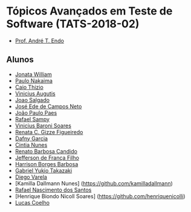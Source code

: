 ﻿# Tópicos Avançados em Teste de Software (TATS-2018-02)

- [Prof. André T. Endo](https://github.com/andreendo)

## Alunos

- [Jonata William](https://github.com/jonatawilliam)
- [Paulo Nakaima](https://github.com/guimpo)
- [Caio Thizio](https://github.com/caiothizio)
- [Vinicius Augutis](https://github.com/viniciusaugutis)
- [Joao Salgado](https://github.com/joao-salgado)
- [José Ede de Campos Neto](https://github.com/JoseEdeNeto)
- [João Paulo Paes](https://github.com/paesjoaopaulo)
- [Rafael Sampy](https://github.com/rafaelsampy)
- [Vinicius Baroni Soares](https://github.com/vinibs)
- [Renata C. Gizze Figueiredo](https://github.com/RenataGizzi)
- [Dafny Garcia](https://github.com/daphnemillss)
- [Cintia Nunes](https://github.com/Cintiaa)
- [Renato Barbosa Candido](https://github.com/r144)
- [Jefferson de França Filho](https://github.com/JaTemJeff)
- [Harrison Borges Barbosa](https://github.com/HarrisonBorges)
- [Gabriel Yukio Takazaki](https://github.com/GabrielTakazaki)
- [Diego Varela](https://github.com/Diego-Varela-Silva)
- [Kamilla Dallmann Nunes] (https://github.com/kamilladallmann)
- [Rafael Nascimento dos Santos](https://github.com/rafaelnsantos)
- [Henrique Biondo Nicoll Soares] (https://github.com/henriquenicolli)
- [Lucas Coelho](https://github.com/lucasfcoelho1)

